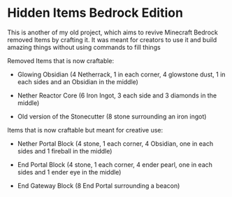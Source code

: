 # Hidden Items Bedrock Edition

This is another of my old project, which aims to revive Minecraft Bedrock removed Items by crafting it. It was meant for creators to use it and build amazing things without using commands to fill things

Removed Items that is now craftable:

- Glowing Obsidian (4 Netherrack, 1 in each corner, 4 glowstone dust, 1 in each sides and an Obsidian in the middle)

- Nether Reactor Core (6 Iron Ingot, 3 each side and 3 diamonds in the middle)

- Old version of the Stonecutter (8 stone surrounding an iron ingot)

Items that is now craftable but meant for creative use:

- Nether Portal Block (4 stone, 1 each corner, 4 Obsidian, one in each sides and 1 fireball in the middle)

- End Portal Block (4 stone, 1 each corner, 4 ender pearl, one in each sides and 1 ender eye in the middle)

- End Gateway Block (8 End Portal surrounding a beacon)
